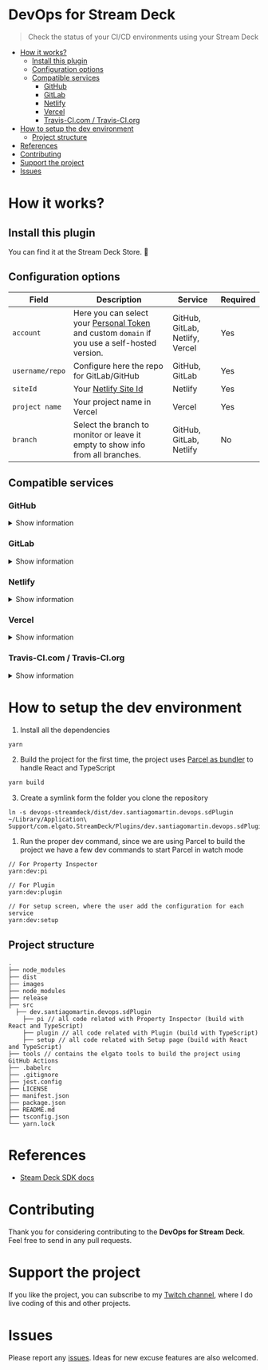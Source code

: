 # DevOps for Stream Deck <!-- omit in toc -->

> Check the status of your CI/CD environments using your Stream Deck

- [How it works?](#how-it-works)
  - [Install this plugin](#install-this-plugin)
  - [Configuration options](#configuration-options)
  - [Compatible services](#compatible-services)
    - [GitHub](#github)
    - [GitLab](#gitlab)
    - [Netlify](#netlify)
    - [Vercel](#vercel)
    - [Travis-CI.com / Travis-CI.org](#travis-cicom--travis-ciorg)
- [How to setup the dev environment](#how-to-setup-the-dev-environment)
  - [Project structure](#project-structure)
- [References](#references)
- [Contributing](#contributing)
- [Support the project](#support-the-project)
- [Issues](#issues)

# How it works?

## Install this plugin

You can find it at the Stream Deck Store. 🚀

## Configuration options

| Field           | Description                                                                                                              | Service                         | Required |
| --------------- | ------------------------------------------------------------------------------------------------------------------------ | ------------------------------- | -------- |
| `account`       | Here you can select your [Personal Token](#get-you-personal-token) and custom `domain` if you use a self-hosted version. | GitHub, GitLab, Netlify, Vercel | Yes      |
| `username/repo` | Configure here the repo for GitLab/GitHub                                                                                | GitHub, GitLab                  | Yes      |
| `siteId`        | Your [Netlify Site Id](#site-id)                                                                                         | Netlify                         | Yes      |
| `project name`  | Your project name in Vercel                                                                                              | Vercel                          | Yes      |
| `branch`        | Select the branch to monitor or leave it empty to show info from all branches.                                           | GitHub, GitLab, Netlify         | No       |

## Compatible services

### GitHub

<details>
 <summary>Show information</summary>

You have to create a new [Personal Token](https://github.com/settings/tokens) with the following scopes: **repo:status**, **repo_deployment** and **public_repo**.

![image](https://user-images.githubusercontent.com/7255298/76707971-b819b500-66f3-11ea-8392-84ee9bb67deb.png)

</details>

### GitLab

<details>
 <summary>Show information</summary>

You have to create a new [Personal Token](https://gitlab.com/profile/personal_access_tokens) with the following scope: **api**.

![image](https://user-images.githubusercontent.com/7255298/76709422-dd5ff080-66fe-11ea-980a-91b164b5c283.png)

</details>

### Netlify

<details>
 <summary>Show information</summary>

#### Personal Token <!-- omit in toc -->

You have to create a new [Personal Token](https://app.netlify.com/user/applications#personal-access-tokens).

#### Site ID <!-- omit in toc -->

You can find your site id in the settings tab of your project, with the **API ID** name.

</details>

### Vercel

<details>
 <summary>Show information</summary>

You have to create a new [Token](https://vercel.com/account/tokens).

</details>

### Travis-CI.com / Travis-CI.org

<details>
 <summary>Show information</summary>

You have to create a new [Token](https://developer.travis-ci.com/authentication).

By default the actions uses the **travis-ci.org** api, if you want to use it with **travis-ci.com** set https://api.travis-ci.com as domain in the configuration.

</details>

# How to setup the dev environment

1. Install all the dependencies

```bash
yarn
```

2. Build the project for the first time, the project uses [Parcel as bundler](https://parceljs.org/) to handle React and TypeScript

```bash
yarn build
```

3. Create a symlink form the folder you clone the repository

```
ln -s devops-streamdeck/dist/dev.santiagomartin.devops.sdPlugin ~/Library/Application\ Support/com.elgato.StreamDeck/Plugins/dev.santiagomartin.devops.sdPlugin
```

1. Run the proper dev command, since we are using Parcel to build the project we have a few dev commands to start Parcel in watch mode

```
// For Property Inspector
yarn:dev:pi

// For Plugin
yarn:dev:plugin

// For setup screen, where the user add the configuration for each service
yarn:dev:setup
```

## Project structure

    .
    ├── node_modules
    ├── dist
    ├── images
    ├── node_modules
    ├── release
    ├── src
      ├── dev.santiagomartin.devops.sdPlugin
        ├── pi // all code related with Property Inspector (build with React and TypeScript)
        ├── plugin // all code related with Plugin (build with TypeScript)
        ├── setup // all code related with Setup page (build with React and TypeScript)
    ├── tools // contains the elgato tools to build the project using GitHub Actions
    ├── .babelrc
    ├── .gitignore
    ├── jest.config
    ├── LICENSE
    ├── manifest.json
    ├── package.json
    ├── README.md
    ├── tsconfig.json
    └── yarn.lock

# References

- [Steam Deck SDK docs](https://developer.elgato.com/documentation/)

# Contributing

Thank you for considering contributing to the **DevOps for Stream Deck**. Feel free to send in any pull requests.

# Support the project

If you like the project, you can subscribe to my [Twitch channel](https://twitch.tv/santima10), where I do live coding of this and other projects.

# Issues

Please report any [issues](https://github.com/SantiMA10/devops-streamdeck/issues). Ideas for new excuse features are also welcomed.
